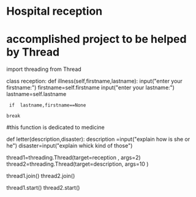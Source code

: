 # Hospital reception
# accomplished project to be helped by Thread  
import threading from Thread

class reception:
     def illness(self,firstname,lastname):
         input("enter your firstname:")
         firstname=self.firstname
         input("enter your lastname:")
         lastname=self.lastname
         
     if  lastname,firstname==None
    
    break

#this function is dedicated to medicine    

def letter(description,disaster):
    description =input("explain how is she or he")
    disaster=input("explain whick kind of those")
    
thread1=threading.Thread(target=reception , args=2)
thread2=threading.Thread(target=description, args=10 )

thread1.join()
thread2.join()

thread1.start()
thread2.start()    
